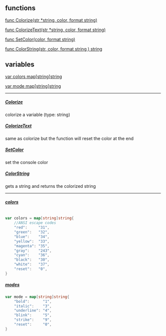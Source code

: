 ## functions

[func Colorize(str *string, color, format string)](#Colorize)

[func ColorizeText(str *string, color, format string)](#ColorizeText)

[func SetColor(color, format string)](#SetColor)

[func ColorString(str, color, format string ) string ](#ColorString)


## variables
[var colors map[string]string](#colors)

[var mode map[string]string](#modes)



---

##### [Colorize](https://github.com/polarspetroll/gocolor/blob/00079bb93bc4f0a7c218eedda5b8a98a783b86d2/gocolor.go#L33)
colorize a variable (type: string)
##### [ColorizeText](https://github.com/polarspetroll/gocolor/blob/00079bb93bc4f0a7c218eedda5b8a98a783b86d2/gocolor.go#L27)
same as colorize but the function will reset the color at the end
##### [SetColor](https://github.com/polarspetroll/gocolor/blob/00079bb93bc4f0a7c218eedda5b8a98a783b86d2/gocolor.go#L38)
set the console color

##### [ColorString](https://github.com/polarspetroll/gocolor/blob/00079bb93bc4f0a7c218eedda5b8a98a783b86d2/gocolor.go#L43)

gets a string and returns the colorized string

---

##### [colors](https://github.com/polarspetroll/gocolor/blob/00079bb93bc4f0a7c218eedda5b8a98a783b86d2/gocolor.go#L5)
```go

var colors = map[string]string{
    //ANSI escape codes
	"red":     "31",
	"green":   "32",
	"blue":    "34",
	"yellow":  "33",
	"magenta": "35",
	"gray":    "243",
	"cyan":    "36",
	"black":   "30",
	"white":   "37",
	"reset":   "0",
}
```

##### [modes](https://github.com/polarspetroll/gocolor/blob/00079bb93bc4f0a7c218eedda5b8a98a783b86d2/gocolor.go#L18)

```go
var mode = map[string]string{
	"bold":      "1",
	"italic":    "3",
	"underline": "4",
	"blink":     "5",
	"strike":    "9",
	"reset":     "0",
}
```
